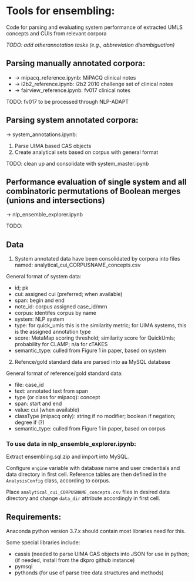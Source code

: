 # Tools for ensembling:

Code for parsing and evaluating system performance of extracted UMLS concepts and CUIs from relevant corpora

*TODO: add otherannotation tasks (e.g., abbreviation disambiguation)*

## Parsing manually annotated corpora:

   - -> mipacq_reference.ipynb: MiPACQ clinical notes
   - -> i2b2_reference.ipynb: i2b2 2010 challenge set of clinical notes
   - -> fairview_reference.ipynb: fv017 clinical notes

TODO: fv017 to be processed through NLP-ADAPT

## Parsing system annotated corpora:

  -> system_annotations.ipynb:

1. Parse UIMA based CAS objects
2. Create analytical sets based on corpus with general format

TODO: clean up and consolidate with system_master.ipynb

## Performance evaluation of single system and all combinatoric permutations of Boolean merges (unions and intersections)

  -> nlp_ensemble_explorer.ipynb

TODO:

## Data

1. System annotated data have been consolidated by corpora into files named: analytical_cui_CORPUSNAME_concepts.csv

General format of system data:

   - id; pk
   - cui: assigned cui (preferred; when available)
   - span: begin and end
   - note_id: corpus assigned case_id/mrn
   - corpus: identifes corpus by name
   - system: NLP system
   - type: for quick_umls this is the similarity metric; for UIMA systems, this is the assigned annotation type
   - score: MetaMap scoring threshold; similarity score for QuickUmls; probability for CLAMP; n/a for cTAKES 
   - semantic_type: culled from Figure 1 in paper, based on system

2. Refence/gold standard data are parsed into aa MySQL database

General format of reference/gold standard data:

   - file: case_id
   - text: annotated text from span
   - type (or class for mipacq): concept
   - span: start and end 
   - value: cui (when available)
   - classType (mipacq only): string if no modifier; boolean if negation; degree if (?)
   - semantic_type: culled from Figure 1 in paper, based on corpus

### To use data in nlp_ensemble_explorer.ipynb:

Extract ensembling.sql.zip and import into MySQL. 

Configure `engine` variable with database name and user credentials and data directory in first cell. Reference tables are then defined in the `AnalysisConfig` class, according to corpus.

Place `analytical_cui_CORPUSNAME_concepts.csv` files in desired data directory and change `data_dir` attribute accordingly in first cell.

## Requirements:

Anaconda python version 3.7.x should contain most libraries need for this.

Some special libraries include:

   - cassis (needed to parse UIMA CAS objects into JSON for use in python; (if needed, install from the dkpro github instance)
   - pymsql
   - pythonds (for use of parse tree data structures and methods)



